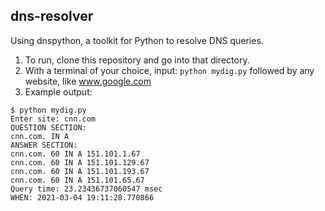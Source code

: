 ## dns-resolver
Using dnspython, a toolkit for Python to resolve DNS queries.

1. To run, clone this repository and go into that directory.
2. With a terminal of your choice, input: `python mydig.py` followed by any website, like www.google.com
3. Example output:

```console
$ python mydig.py
Enter site: cnn.com
QUESTION SECTION:
cnn.com. IN A
ANSWER SECTION:
cnn.com. 60 IN A 151.101.1.67
cnn.com. 60 IN A 151.101.129.67
cnn.com. 60 IN A 151.101.193.67
cnn.com. 60 IN A 151.101.65.67
Query time: 23.23436737060547 msec
WHEN: 2021-03-04 19:11:28.770866
```
